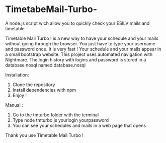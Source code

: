# TimetabeMail-Turbo-
A node.js script wich allow you to quickly check your ESILV mails and timetable

Timetable Mail Turbo ! is a new way to have your schedule and your mails without going through the browser.
You just have to type your username and password once.
It is very fast !
Your schedule and your mails appear in a small bootstrap website.
This project uses automated navigation with Nightmare.
The login history with logins and password is stored in a database nosql named database.nosql

Installation:
1) Clone the repository
2) Install dependencies with npm
3) Enjoy !

Manual :
1) Go to the tmturbo folder with the terminal
2) Type node tmturbo.js yourlogin yourpassword
3) You can see your schedules and mails in a web page that opens

Thank you use Timetable Mail Turbo !
